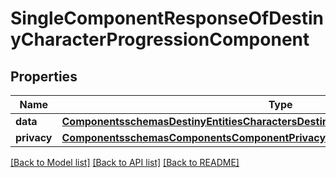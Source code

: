 # SingleComponentResponseOfDestinyCharacterProgressionComponent

## Properties
Name | Type | Description | Notes
------------ | ------------- | ------------- | -------------
**data** | [**ComponentsschemasDestinyEntitiesCharactersDestinyCharacterProgressionComponent**](ComponentsschemasDestinyEntitiesCharactersDestinyCharacterProgressionComponent.md) |  | [optional] 
**privacy** | [**ComponentsschemasComponentsComponentPrivacySetting**](ComponentsschemasComponentsComponentPrivacySetting.md) |  | [optional] 

[[Back to Model list]](../README.md#documentation-for-models) [[Back to API list]](../README.md#documentation-for-api-endpoints) [[Back to README]](../README.md)


